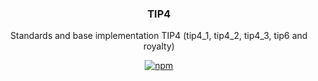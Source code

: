 <p align="center">
    <h3 align="center">TIP4</h3>
    <p align="center">Standards and base implementation TIP4 (tip4_1, tip4_2, tip4_3, tip6 and royalty)</p>
</p>
<p align="center">
    <a href="https://www.npmjs.com/package/@broxus/tip4">
        <img alt="npm" src="https://img.shields.io/npm/v/@broxus/tip4">
    </a>
</p>